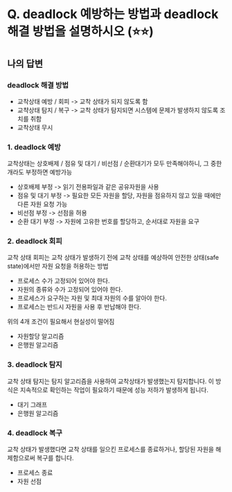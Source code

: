 # Q.  deadlock 예방하는 방법과 deadlock 해결 방법을 설명하시오   (⭐⭐)

## 나의 답변

### deadlock 해결 방법
- 교착상태 예방 / 회피 -> 교착 상태가 되지 않도록 함
- 교챡상태 탐지 / 복구 -> 교착 상태가 탐지되면 시스템에 문제가 발생하지 않도록 조치를 취함
- 교착상태 무시

### 1. deadlock 예방
교착상태는 상호배제 / 점유 및 대기 / 비선점 / 순환대기가 모두 만족해야하니, 그 중한개라도 부정하면 예방가능
- 상호배제 부정 -> 읽기 전용파일과 같은 공유자원을 사용
- 점유 및 대기 부정 -> 필요한 모든 자원을 할당, 자원을 점유하지 않고 있을 때에만 다른 자원 요청 가능
- 비선점 부정 -> 선점을 허용
- 순환 대기 부정 -> 자원에 고유한 번호를 할당하고, 순서대로 자원을 요구

### 2. deadlock 회피
교착 상태 회피는 교착 상태가 발생하기 전에 교착 상태를 예상하여 안전한 상태(safe state)에서만 자원 요청을 허용하는 방법
- 프로세스 수가 고정되어 있어야 한다.
- 자원의 종류와 수가 고정되어 있어야 한다.
- 프로세스가 요구하는 자원 및 최대 자원의 수를 알아야 한다.
- 프로세스는 반드시 자원을 사용 후 반납해야 한다.

위의 4개 조건이 필요해서 현실성이 떨어짐
- 자원할당 알고리즘
- 은행원 알고리즘

### 3. deadlock 탐지
교착 상태 탐지는 탐지 알고리즘을 사용하여 교착상태가 발생했는지 탐지합니다. 이 방식은 지속적으로 확인하는 작업이 필요하기 때문에 성능 저하가 발생하게 됩니다.
- 대기 그래프
- 은행원 알고리즘

### 4. deadlock 복구
교착 상태가 발생했다면 교착 상태를 일으킨 프로세스를 종료하거나, 할당된 자원을 해제함으로써 복구를 합니다.
- 프로세스 종료
- 자원 선점
